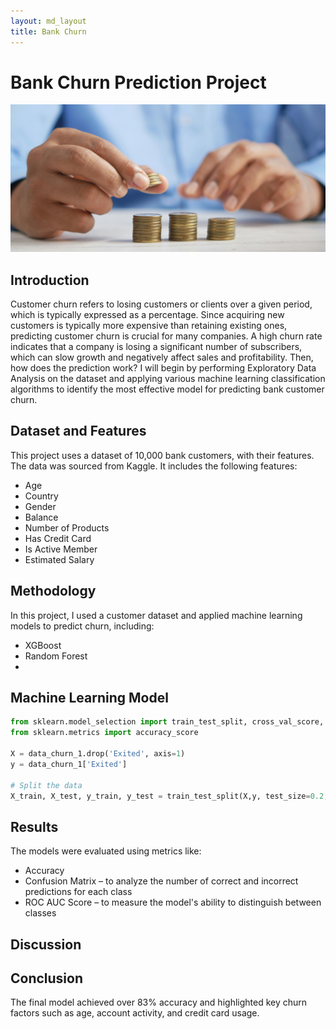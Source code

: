 ```yaml
---
layout: md_layout
title: Bank Churn
---
```


# Bank Churn Prediction Project

![Bank](https://github.com/hyerinchung/hyerinchung.github.io/blob/main/images/bank_head.jpg?raw=true)


## Introduction

Customer churn refers to losing customers or clients over a given period, which is typically expressed as a percentage.
Since acquiring new customers is typically more expensive than retaining existing ones, predicting customer churn is crucial for many companies.
A high churn rate indicates that a company is losing a significant number of subscribers, which can slow growth and negatively affect sales and profitability.
Then, how does the prediction work?
I will begin by performing Exploratory Data Analysis on the dataset and applying various machine learning classification algorithms to identify the most effective model for predicting bank customer churn.


## Dataset and Features
This project uses a dataset of 10,000 bank customers, with their features. The data was sourced from Kaggle.
It includes the following features:

- Age
- Country
- Gender
- Balance
- Number of Products
- Has Credit Card
- Is Active Member
- Estimated Salary

## Methodology

In this project, I used a customer dataset and applied machine learning models to predict churn, including:

- XGBoost
- Random Forest
- 

## Machine Learning Model

```python
from sklearn.model_selection import train_test_split, cross_val_score, cross_val_predict
from sklearn.metrics import accuracy_score

X = data_churn_1.drop('Exited', axis=1)
y = data_churn_1['Exited']

# Split the data
X_train, X_test, y_train, y_test = train_test_split(X,y, test_size=0.2,random_state=1015)
```

## Results
The models were evaluated using metrics like:

- Accuracy
- Confusion Matrix – to analyze the number of correct and incorrect predictions for each class
- ROC AUC Score – to measure the model's ability to distinguish between classes
  
## Discussion

## Conclusion

The final model achieved over 83% accuracy and highlighted key churn factors such as age, account activity, and credit card usage.

